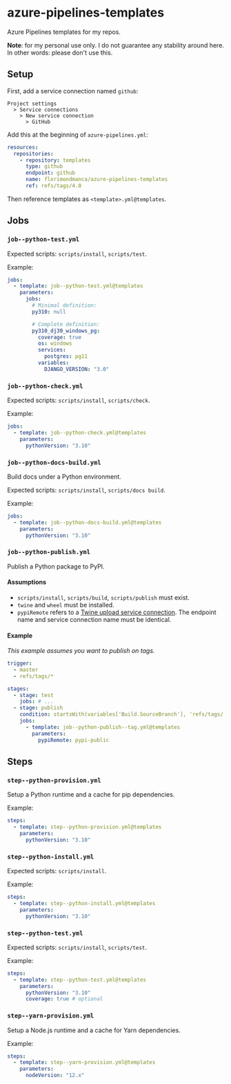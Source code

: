 # azure-pipelines-templates

Azure Pipelines templates for my repos.

**Note**: for my personal use only. I do not guarantee any stability around here. In other words: please don't use this.

## Setup

First, add a service connection named `github`:

```
Project settings
  > Service connections
    > New service connection
      > GitHub
```

Add this at the beginning of `azure-pipelines.yml`:

```yaml
resources:
  repositories:
    - repository: templates
      type: github
      endpoint: github
      name: florimondmanca/azure-pipelines-templates
      ref: refs/tags/4.0
```

Then reference templates as `<template>.yml@templates`.

## Jobs

### `job--python-test.yml`

Expected scripts: `scripts/install`, `scripts/test`.

Example:

```yaml
jobs:
  - template: job--python-test.yml@templates
    parameters:
      jobs:
        # Minimal definition:
        py310: null

        # Complete definition:
        py310_dj30_windows_pg:
          coverage: true
          os: windows
          services:
            postgres: pg11
          variables:
            DJANGO_VERSION: "3.0"
```

### `job--python-check.yml`

Expected scripts: `scripts/install`, `scripts/check`.

Example:

```yaml
jobs:
  - template: job--python-check.yml@templates
    parameters:
      pythonVersion: "3.10"
```

### `job--python-docs-build.yml`

Build docs under a Python environment.

Expected scripts: `scripts/install`, `scripts/docs build`.

Example:

```yaml
jobs:
  - template: job--python-docs-build.yml@templates
    parameters:
      pythonVersion: "3.10"
```

### `job--python-publish.yml`

Publish a Python package to PyPI.

#### Assumptions

- `scripts/install`, `scripts/build`, `scripts/publish` must exist.
- `twine` and `wheel` must be installed.
- `pypiRemote` refers to a [Twine upload service connection](https://docs.microsoft.com/en-us/azure/devops/pipelines/library/service-endpoints#sep-python-upload). The endpoint name and service connection name must be identical.

#### Example

_This example assumes you want to publish on tags._

```yaml
trigger:
  - master
  - refs/tags/*

stages:
  - stage: test
    jobs: # ...
  - stage: publish
    condition: startsWith(variables['Build.SourceBranch'], 'refs/tags/')
    jobs:
      - template: job--python-publish--tag.yml@templates
        parameters:
          pypiRemote: pypi-public
```

## Steps

### `step--python-provision.yml`

Setup a Python runtime and a cache for pip dependencies.

Example:

```yaml
steps:
  - template: step--python-provision.yml@templates
    parameters:
      pythonVersion: "3.10"
```

### `step--python-install.yml`

Expected scripts: `scripts/install`.

Example:

```yaml
steps:
  - template: step--python-install.yml@templates
    parameters:
      pythonVersion: "3.10"
```

### `step--python-test.yml`

Expected scripts: `scripts/install`, `scripts/test`.

Example:

```yaml
steps:
  - template: step--python-test.yml@templates
    parameters:
      pythonVersion: "3.10"
      coverage: true # optional
```

### `step--yarn-provision.yml`

Setup a Node.js runtime and a cache for Yarn dependencies.

Example:

```yaml
steps:
  - template: step--yarn-provision.yml@templates
    parameters:
      nodeVersion: "12.x"
```
